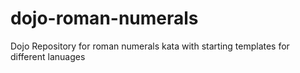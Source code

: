 # dojo-roman-numerals
Dojo Repository for roman numerals kata with starting templates for different lanuages

